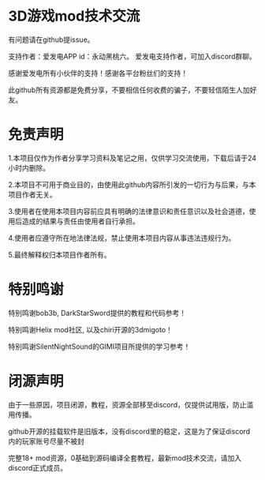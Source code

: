 # 3D游戏mod技术交流

有问题请在github提issue。

支持作者：爱发电APP id：永动黑桃六。
爱发电支持作者，可加入discord群聊。

感谢爱发电所有小伙伴的支持！感谢各平台粉丝们的支持！

此github所有资源都是免费分享，不要相信任何收费的骗子，不要轻信陌生人加好友。

# 免责声明
1.本项目仅作为作者分享学习资料及笔记之用，仅供学习交流使用，下载后请于24小时内删除。

2.本项目不可用于商业目的，由使用此github内容所引发的一切行为与后果，与本项目作者无关。

3.使用者在使用本项目内容前应具有明确的法律意识和责任意识以及社会道德，使用后造成的结果与责任由使用者自行承担。

4.使用者应遵守所在地法律法规，禁止使用本项目内容从事违法违规行为。

5.最终解释权归本项目作者所有。

# 特别鸣谢
特别鸣谢bob3b, DarkStarSword提供的教程和代码参考！

特别鸣谢Helix mod社区, 以及chiri开源的3dmigoto！

特别鸣谢SilentNightSound的GIMI项目所提供的学习参考！

# 闭源声明
由于一些原因，项目闭源，教程，资源全部移至discord，仅提供试用版，防止滥用传播。

github开源的挂载软件是旧版本，没有discord里的稳定，这是为了保证discord内的玩家账号尽量不被封

完整18+ mod资源，0基础到源码编译全套教程，最新mod技术交流，请加入discord正式成员。